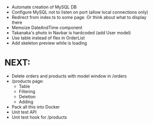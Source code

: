 -   Automate creation of MySQL DB
-   Configure MySQL not to listen on port (allow local connections only)
-   Redirect from index.ts to some page. Or think about what to display there
-   Memoize DateAndTime component
-   Takanaka's photo in Navbar is hardcoded (add User model)
-   Use table instead of flex in OrderList
-   Add skeleton preview while <OrderInfo> is loading

# NEXT:

-   Delete orders and products with model window in /orders
-   /products page:
    -   Table
    -   Filtering
    -   Deletion
    -   Adding
-   Pack all this into Docker
-   Unit test API
-   Unit test hook for /products
